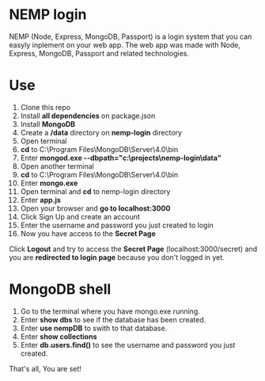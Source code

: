 # NEMP login
NEMP (Node, Express, MongoDB, Passport) is a login system that you can easyly inplement on your web app. The web app was made with Node, Express, MongoDB, Passport and related technologies.

# Use
1. Clone this repo
2. Install **all dependencies** on package.json
3. Install **MongoDB**
3. Create a **/data** directory on **nemp-login** directory
4. Open terminal
5. **cd** to C:\Program Files\MongoDB\Server\4.0\bin
6. Enter **mongod.exe --dbpath="c:\projects\nemp-login\data"**
7. Open another terminal
8. **cd** to C:\Program Files\MongoDB\Server\4.0\bin
9. Enter **mongo.exe**
10. Open terminal and **cd** to nemp-login directory
11. Enter **app.js**
12. Open your browser and **go to localhost:3000**
13. Click Sign Up and create an account
14. Enter the username and password you just created to login
15. Now you have access to the **Secret Page**

Click **Logout** and try to access the **Secret Page** (localhost:3000/secret) and you are **redirected to login page** because you don't logged in yet.

# MongoDB shell

1. Go to the terminal where you have mongo.exe running.
2. Enter **show dbs** to see if the database has been created.
3. Enter **use nempDB** to swith to that database.
4. Enter **show collections**
5. Enter **db.users.find()** to see the username and password you just created.

That's all, You are set!
